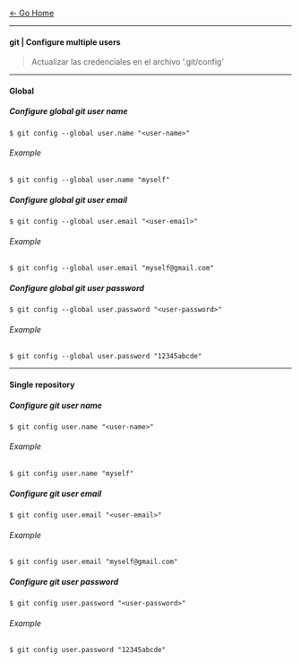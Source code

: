 [&#8592; Go Home](../README.md)

---

#### git | Configure multiple users

> Actualizar las credenciales en el archivo ‘.git/config'

---

#### Global

##### Configure global git user name
```
$ git config --global user.name "<user-name>"
```
###### Example
```
$ git config --global user.name "myself"
```

##### Configure global git user email
```
$ git config --global user.email "<user-email>"
```
###### Example
```
$ git config --global user.email "myself@gmail.com"
```

##### Configure global git user password
```
$ git config --global user.password "<user-password>"
```
###### Example
```
$ git config --global user.password "12345abcde"
```

---

#### Single repository

##### Configure git user name
```
$ git config user.name "<user-name>"
```
###### Example
```
$ git config user.name "myself"
```

##### Configure git user email
```
$ git config user.email "<user-email>"
```
###### Example
```
$ git config user.email "myself@gmail.com"
```

##### Configure git user password
```
$ git config user.password "<user-password>"
```
###### Example
```
$ git config user.password "12345abcde"
```
